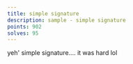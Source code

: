 ```yaml
---
title: simple signature
description: sample - simple signature
points: 902
solves: 95
---
```


yeh' simple signature.... it was hard lol

